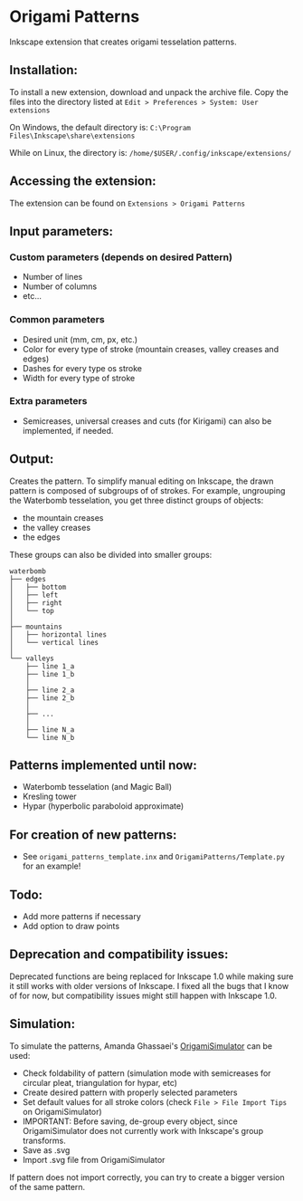# Origami Patterns
Inkscape extension that creates origami tesselation patterns.

## Installation:
To install a new extension, download and unpack the archive file. Copy the files into the directory listed at `Edit > Preferences > System: User extensions`

On Windows, the default directory is:
`C:\Program Files\Inkscape\share\extensions`

While on Linux, the directory is:
`/home/$USER/.config/inkscape/extensions/`

## Accessing the extension:
The extension can be found on `Extensions > Origami Patterns`

## Input parameters:
### Custom parameters (depends on desired Pattern)
- Number of lines
- Number of columns
- etc...
### Common parameters
- Desired unit (mm, cm, px, etc.)
- Color for every type of stroke (mountain creases, valley creases and edges)
- Dashes for every type os stroke
- Width for every type of stroke
### Extra parameters
- Semicreases, universal creases and cuts (for Kirigami) can also be implemented, if needed.

## Output:
Creates the pattern. 
To simplify manual editing on Inkscape, the drawn pattern is composed of subgroups of
of strokes.
For example, ungrouping the Waterbomb tesselation, you get three distinct groups of objects:
- the mountain creases
- the valley creases
- the edges

These groups can also be divided into smaller groups:

```
waterbomb
├── edges
│   ├── bottom
│   ├── left
│   ├── right
│   └── top
│   
├── mountains
│   ├── horizontal lines
│   └── vertical lines
│   
└── valleys
    ├── line 1_a
    ├── line 1_b
    │   
    ├── line 2_a
    ├── line 2_b
    │   
    ├── ...
    │   
    ├── line N_a
    └── line N_b
```

## Patterns implemented until now:
- Waterbomb tesselation (and Magic Ball)
- Kresling tower
- Hypar (hyperbolic paraboloid approximate)

## For creation of new patterns:
- See `origami_patterns_template.inx` and `OrigamiPatterns/Template.py` for an example!

## Todo:
- Add more patterns if necessary
- Add option to draw points

## Deprecation and compatibility issues:
Deprecated functions are being replaced for Inkscape 1.0 while making sure it still works with older versions of Inkscape.
I fixed all the bugs that I know of for now, but compatibility issues might still happen with Inkscape 1.0. 


## Simulation:
To simulate the patterns, Amanda Ghassaei's [OrigamiSimulator](http://apps.amandaghassaei.com/OrigamiSimulator/) can be used:

- Check foldability of pattern (simulation mode with semicreases for circular pleat, triangulation for hypar, etc)
- Create desired pattern with properly selected parameters
- Set default values for all stroke colors (check `File > File Import Tips` on OrigamiSimulator)
- IMPORTANT: Before saving, de-group every object, since OrigamiSimulator does not currently work with Inkscape's group transforms.
- Save as .svg
- Import .svg file from OrigamiSimulator

If pattern does not import correctly, you can try to create a bigger version of the same pattern.

